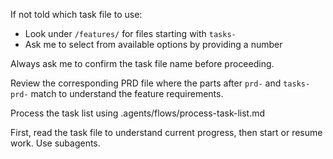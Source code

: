 If not told which task file to use:

- Look under `/features/` for files starting with `tasks-`
- Ask me to select from available options by providing a number

Always ask me to confirm the task file name before proceeding.

Review the corresponding PRD file where the parts after `prd-` and `tasks-prd-` match to understand the feature requirements.

Process the task list using .agents/flows/process-task-list.md

First, read the task file to understand current progress, then start or resume work. Use subagents.
